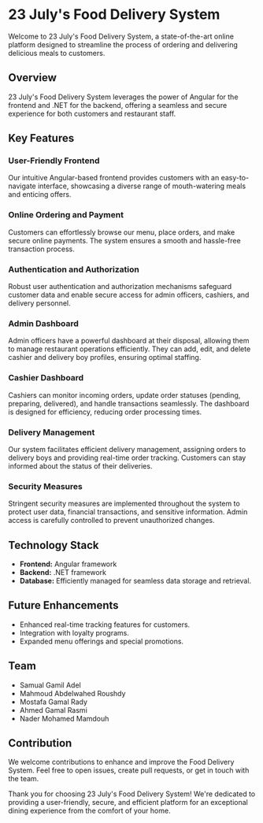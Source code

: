 # 23 July's Food Delivery System

Welcome to 23 July's Food Delivery System, a state-of-the-art online platform designed to streamline the process of ordering and delivering delicious meals to customers.

## Overview

23 July's Food Delivery System leverages the power of Angular for the frontend and .NET for the backend, offering a seamless and secure experience for both customers and restaurant staff.

## Key Features

### User-Friendly Frontend

Our intuitive Angular-based frontend provides customers with an easy-to-navigate interface, showcasing a diverse range of mouth-watering meals and enticing offers.

### Online Ordering and Payment

Customers can effortlessly browse our menu, place orders, and make secure online payments. The system ensures a smooth and hassle-free transaction process.

### Authentication and Authorization

Robust user authentication and authorization mechanisms safeguard customer data and enable secure access for admin officers, cashiers, and delivery personnel.

### Admin Dashboard

Admin officers have a powerful dashboard at their disposal, allowing them to manage restaurant operations efficiently. They can add, edit, and delete cashier and delivery boy profiles, ensuring optimal staffing.

### Cashier Dashboard

Cashiers can monitor incoming orders, update order statuses (pending, preparing, delivered), and handle transactions seamlessly. The dashboard is designed for efficiency, reducing order processing times.

### Delivery Management

Our system facilitates efficient delivery management, assigning orders to delivery boys and providing real-time order tracking. Customers can stay informed about the status of their deliveries.

### Security Measures

Stringent security measures are implemented throughout the system to protect user data, financial transactions, and sensitive information. Admin access is carefully controlled to prevent unauthorized changes.

## Technology Stack

- **Frontend:** Angular framework
- **Backend:** .NET framework
- **Database:** Efficiently managed for seamless data storage and retrieval.

## Future Enhancements

- Enhanced real-time tracking features for customers.
- Integration with loyalty programs.
- Expanded menu offerings and special promotions.

## Team

- Samual Gamil Adel
- Mahmoud Abdelwahed Roushdy
- Mostafa Gamal Rady 
- Ahmed Gamal Rasmi 
- Nader Mohamed Mamdouh

## Contribution

We welcome contributions to enhance and improve the Food Delivery System. Feel free to open issues, create pull requests, or get in touch with the team.

Thank you for choosing 23 July's Food Delivery System! We're dedicated to providing a user-friendly, secure, and efficient platform for an exceptional dining experience from the comfort of your home.
